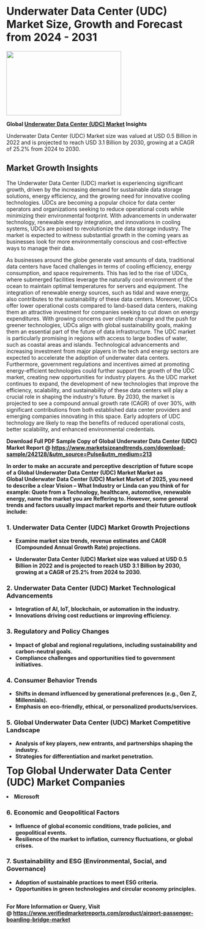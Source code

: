 <H1>Underwater Data Center (UDC) Market Size, Growth and Forecast from 2024 - 2031</H1><img class="aligncenter size-medium wp-image-584254" src="https://thirdeyenews.in/wp-content/uploads/2024/09/Global-Market-Research-300x168.jpeg" alt="" width="300" height="168" /><p><strong>Global&nbsp;<a href="https://www.marketsizeandtrends.com/download-sample/242128/&amp;utm_source=Pulse&amp;utm_medium=213">Underwater Data Center (UDC) Market</a> Insights</strong></p><p>Underwater Data Center (UDC) Market size was valued at USD 0.5 Billion in 2022 and is projected to reach USD 3.1 Billion by 2030, growing at a CAGR of 25.2% from 2024 to 2030.</p><p><h2>Market Growth Insights</h2> <p>The Underwater Data Center (UDC) market is experiencing significant growth, driven by the increasing demand for sustainable data storage solutions, energy efficiency, and the growing need for innovative cooling technologies. UDCs are becoming a popular choice for data center operators and organizations seeking to reduce operational costs while minimizing their environmental footprint. With advancements in underwater technology, renewable energy integration, and innovations in cooling systems, UDCs are poised to revolutionize the data storage industry. The market is expected to witness substantial growth in the coming years as businesses look for more environmentally conscious and cost-effective ways to manage their data.</p> <p><strong></strong></p> <p>As businesses around the globe generate vast amounts of data, traditional data centers have faced challenges in terms of cooling efficiency, energy consumption, and space requirements. This has led to the rise of UDCs, where submerged facilities leverage the naturally cool environment of the ocean to maintain optimal temperatures for servers and equipment. The integration of renewable energy sources, such as tidal and wave energy, also contributes to the sustainability of these data centers. Moreover, UDCs offer lower operational costs compared to land-based data centers, making them an attractive investment for companies seeking to cut down on energy expenditures. With growing concerns over climate change and the push for greener technologies, UDCs align with global sustainability goals, making them an essential part of the future of data infrastructure. The UDC market is particularly promising in regions with access to large bodies of water, such as coastal areas and islands. Technological advancements and increasing investment from major players in the tech and energy sectors are expected to accelerate the adoption of underwater data centers. Furthermore, government regulations and incentives aimed at promoting energy-efficient technologies could further support the growth of the UDC market, creating new opportunities for industry players. As the UDC market continues to expand, the development of new technologies that improve the efficiency, scalability, and sustainability of these data centers will play a crucial role in shaping the industry's future. By 2030, the market is projected to see a compound annual growth rate (CAGR) of over 30%, with significant contributions from both established data center providers and emerging companies innovating in this space. Early adopters of UDC technology are likely to reap the benefits of reduced operational costs, better scalability, and enhanced environmental credentials. <p><strong></p><p><span class=""><strong>Download Full PDF Sample Copy of Global Underwater Data Center (UDC) Market Report</strong> @ <a href="https://www.marketsizeandtrends.com/download-sample/242128/&amp;utm_source=Pulse&amp;utm_medium=213" target="_blank">https://www.marketsizeandtrends.com/download-sample/242128/&amp;utm_source=Pulse&amp;utm_medium=213</a></span></p><p>In order to make an accurate and perceptive description of future scope of a Global&nbsp;Underwater Data Center (UDC) Market Market as Global&nbsp;Underwater Data Center (UDC) Market Market of 2025, you need to describe a clear Vision &ndash; What Industry or Linda can you think of for example: Quote from a Technology, healthcare, automotive, renewable energy, name the market you are Reffering to. However, some general trends and factors usually impact market reports and their future outlook include:</p><h3>1.&nbsp;<strong>Underwater Data Center (UDC) Market Growth Projections</strong></h3><ul><li>Examine market size trends, revenue estimates and CAGR (Compounded Annual Growth Rate) projections.</li><li><p>Underwater Data Center (UDC) Market size was valued at USD 0.5 Billion in 2022 and is projected to reach USD 3.1 Billion by 2030, growing at a CAGR of 25.2% from 2024 to 2030.</p></li></ul><h3>2.&nbsp;<strong>Underwater Data Center (UDC) Market Technological Advancements</strong></h3><ul><li>Integration of AI, IoT, blockchain, or automation in the industry.</li><li>Innovations driving cost reductions or improving efficiency.</li></ul><h3>3.&nbsp;<strong>Regulatory and Policy Changes</strong></h3><ul><li>Impact of global and regional regulations, including sustainability and carbon-neutral goals.</li><li>Compliance challenges and opportunities tied to government initiatives.</li></ul><h3>4.&nbsp;<strong>Consumer Behavior Trends</strong></h3><ul><li>Shifts in demand influenced by generational preferences (e.g., Gen Z, Millennials).</li><li>Emphasis on eco-friendly, ethical, or personalized products/services.</li></ul><h3>5.&nbsp;<strong>Global Underwater Data Center (UDC) Market Competitive Landscape</strong></h3><ul><li>Analysis of key players, new entrants, and partnerships shaping the industry.</li><li>Strategies for differentiation and market penetration.</li></ul><p data-pm-slice="1 1 []"><span style="color: inherit; font-family: inherit; font-size: 25px;">Top Global Underwater Data Center (UDC) Market Companies</span></p><div class="" data-test-id=""><p><li>Microsoft</li></p></div><h3>6.&nbsp;<strong>Economic and Geopolitical Factors</strong></h3><ul><li>Influence of global economic conditions, trade policies, and geopolitical events.</li><li>Resilience of the market to inflation, currency fluctuations, or global crises.</li></ul><h3>7.&nbsp;<strong>Sustainability and ESG (Environmental, Social, and Governance)</strong></h3><ul><li>Adoption of sustainable practices to meet ESG criteria.</li><li>Opportunities in green technologies and circular economy principles.</li></ul><h2><strong style="font-size: 14px;">For More Information or Query, Visit @&nbsp;</strong><a style="background-color: #ffffff; font-size: 14px;" href="https://www.marketsizeandtrends.com/report/underwater-data-center-udc-market/" target="_blank">https://www.verifiedmarketreports.com/product/airport-passenger-boarding-bridge-market</a></h2>
